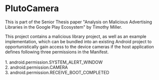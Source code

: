 # PlutoCamera
This is part of the Senior Thesis paper "Analysis on Malicious Advertising Libraries in the Google Play Ecosystem" by Timothy Miller.

This project contains a malicious library project, as well as an example implementation, which can be bundled into an existing Android project to opportunistically
gain access to the device cameras if the host application defines following three permissions in the Manifest.
<br /><br />1. android.permission.SYSTEM_ALERT_WINDOW
<br />2. android.permission.CAMERA
<br />3. android.permission.RECEIVE_BOOT_COMPLETED
